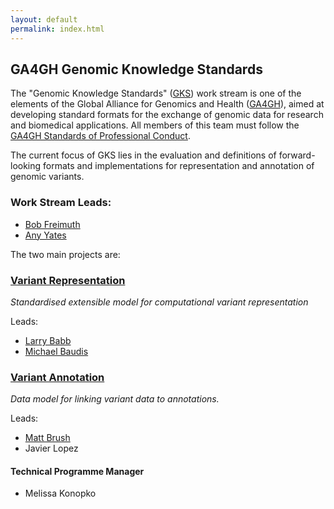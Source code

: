 ```yaml
---
layout: default
permalink: index.html
---
```

## GA4GH Genomic Knowledge Standards

The "Genomic Knowledge Standards" ([GKS](http://ga4gh-gks.github.io)) work stream is one of the elements of the Global Alliance for Genomics and Health ([GA4GH](http://ga4gh.org)), aimed at developing standard formats for the exchange of genomic data for research and biomedical applications.  All members of this team must follow the [GA4GH Standards of Professional Conduct]( https://docs.google.com/document/d/1fQbKUuk_sfnzU0kTHU71KYF1suzzHoZVhBfao9Omsj0/edit).

The current focus of GKS lies in the evaluation and definitions of forward-looking formats and implementations for representation and annotation of genomic variants.

### Work Stream Leads:
- [Bob Freimuth](http://www.mayo.edu/research/faculty/freimuth-robert-r-ph-d/bio-00027248)
- [Any Yates](https://www.ebi.ac.uk/about/people/andy-yates)

The two main projects are:

### [Variant Representation](https://ga4gh-gks.github.io/variant_representation.html)

_Standardised extensible model for computational variant representation_

Leads:
- [Larry Babb](https://www.clinicalgenome.org/about/people/staff/larry-babb/)
- [Michael Baudis](http://www.imls.uzh.ch/en/research/baudis.html)

### [Variant Annotation](https://ga4gh-gks.github.io/variant_annotation.html)

_Data model for linking variant data to annotations._

Leads:
- [Matt Brush](http://www.ohsu.edu/xd/education/library/about/staff-directory/matthew-brush.cfm)
- Javier Lopez

#### Technical Programme Manager
- Melissa Konopko
